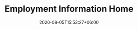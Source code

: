 ---
title:  "Employment Information Home"
date:   2020-08-05T15:53:27+06:00
draft: false
description: "This is meta description"
weight: 1
---
